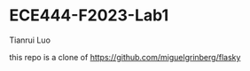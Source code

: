 # ECE444-F2023-Lab1

Tianrui Luo

this repo is a clone of  https://github.com/miguelgrinberg/flasky
